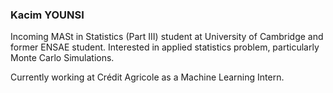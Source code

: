 ### Kacim YOUNSI

Incoming MASt in Statistics (Part III) student at University of Cambridge and former ENSAE student. Interested in applied statistics problem, particularly Monte Carlo Simulations.

Currently working at Crédit Agricole as a Machine Learning Intern.
<!--
**Kacimyou/Kacimyou** is a ✨ _special_ ✨ repository because its `README.md` (this file) appears on your GitHub profile.

Here are some ideas to get you started:

- 🔭 I’m currently working on ...
- 🌱 I’m currently learning ...
- 👯 I’m looking to collaborate on ...
- 🤔 I’m looking for help with ...
- 💬 Ask me about ...
- 📫 How to reach me: ...
- 😄 Pronouns: ...
- ⚡ Fun fact: ...
-->
